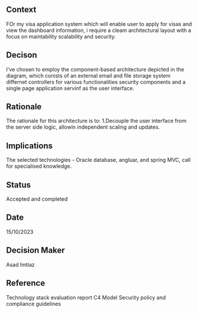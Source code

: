 ## Context

FOr my visa application system which will enable user to apply for visas and view the dashboard information, i require a cleam architectural layout with a focus on maintability scalability and security.

## Decison

I've chosen to employ the component-based architecture depicted in the diagram, which conists of an external email and file storage system differnet controllers for various functionalities security components and a single page application servinf as the user interface.

## Rationale

The rationale for this architecture is to:
1.Decouple the user interface from the server side logic, allowin independent scaling and updates.

## Implications

The selected technologies - Oracle database, angluar, and spring MVC, call for specialised knowledge.

## Status

Accepted and completed

## Date

15/10/2023

## Decision Maker

Asad Imtiaz

## Reference

Technology stack evaluation report
C4 Model
Security policy and compliance guidelines
